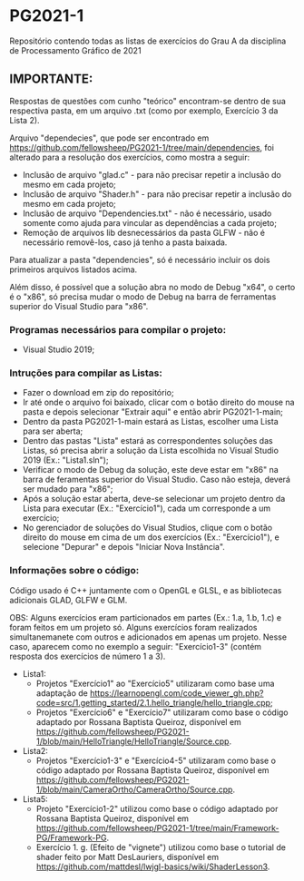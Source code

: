 # PG2021-1
Repositório contendo todas as listas de exercícios do Grau A da disciplina de Processamento Gráfico de 2021

## IMPORTANTE:
Respostas de questões com cunho "teórico" encontram-se dentro de sua respectiva pasta, em um arquivo .txt (como por exemplo, Exercício 3 da Lista 2).

Arquivo "dependecies", que pode ser encontrado em https://github.com/fellowsheep/PG2021-1/tree/main/dependencies, foi alterado para a resolução dos exercícios, como mostra a seguir:
* Inclusão de arquivo "glad.c" - para não precisar repetir a inclusão do mesmo em cada projeto;
* Inclusão de arquivo "Shader.h" - para não precisar repetir a inclusão do mesmo em cada projeto;
* Inclusão de arquivo "Dependencies.txt" - não é necessário, usado somente como ajuda para vincular as dependências a cada projeto;
* Remoção de arquivos lib desnecessários da pasta GLFW - não é necessário removê-los, caso já tenho a pasta baixada.

Para atualizar a pasta "dependencies", só é necessário incluir os dois primeiros arquivos listados acima.

Além disso, é possível que a solução abra no modo de Debug "x64", o certo é o "x86", só precisa mudar o modo de Debug na barra de ferramentas superior do Visual Studio para "x86".

### Programas necessários para compilar o projeto:
- Visual Studio 2019;

### Intruções para compilar as Listas:
- Fazer o download em zip do repositório;
- Ir até onde o arquivo foi baixado, clicar com o botão direito do mouse na pasta e depois selecionar "Extrair aqui" e então abrir PG2021-1-main;
- Dentro da pasta PG2021-1-main estará as Listas, escolher uma Lista para ser aberta;
- Dentro das pastas "Lista" estará as correspondentes soluções das Listas, só precisa abrir a solução da Lista escolhida no Visual Studio 2019 (Ex.: "Lista1.sln");
- Verificar o modo de Debug da solução, este deve estar em "x86" na barra de feramentas superior do Visual Studio. Caso não esteja, deverá ser mudado para "x86";
- Após a solução estar aberta, deve-se selecionar um projeto dentro da Lista para executar (Ex.: "Exercício1"), cada um corresponde a um exercício;
- No gerenciador de soluções do Visual Studios, clique com o botão direito do mouse em cima de um dos exercícios (Ex.: "Exercício1"), e selecione "Depurar" e depois "Iniciar Nova Instância".

### Informações sobre o código:
Código usado é C++ juntamente com o OpenGL e GLSL, e as bibliotecas adicionais GLAD, GLFW e GLM.

OBS: Alguns exercícios eram particionados em partes (Ex.: 1.a, 1.b, 1.c) e foram feitos em um projeto só. Alguns exercícios foram realizados simultanemanete com outros e adicionados em apenas um projeto. Nesse caso, aparecem como no exemplo a seguir: "Exercício1-3" (contém resposta dos exercícios de número 1 a 3).

* Lista1:
  - Projetos "Exercício1" ao "Exercício5" utilizaram como base uma adaptação de https://learnopengl.com/code_viewer_gh.php?code=src/1.getting_started/2.1.hello_triangle/hello_triangle.cpp;
  - Projetos "Exercício6" e "Exercício7" utilizaram como base o código adaptado por Rossana Baptista Queiroz, disponível em https://github.com/fellowsheep/PG2021-1/blob/main/HelloTriangle/HelloTriangle/Source.cpp.
* Lista2:
  - Projetos "Exercício1-3" e "Exercício4-5" utilizaram como base o código adaptado por Rossana Baptista Queiroz, disponível em https://github.com/fellowsheep/PG2021-1/blob/main/CameraOrtho/CameraOrtho/Source.cpp.
* Lista5:
  - Projeto "Exercício1-2" utilizou como base o código adaptado por Rossana Baptista Queiroz, disponível em https://github.com/fellowsheep/PG2021-1/tree/main/Framework-PG/Framework-PG.
  - Exercício 1. g. (Efeito de "vignete") utilizou como base o tutorial de shader feito por Matt DesLauriers, disponível em https://github.com/mattdesl/lwjgl-basics/wiki/ShaderLesson3.